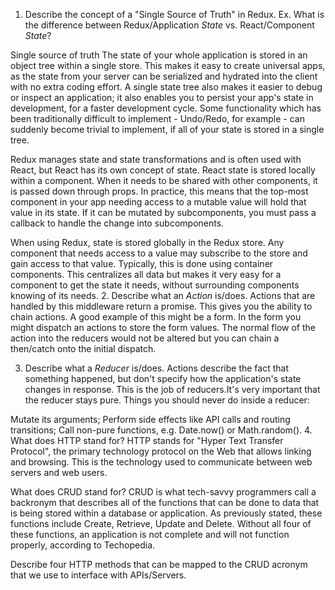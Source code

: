 1. Describe the concept of a "Single Source of Truth" in Redux. Ex. What is the difference between Redux/Application _State_ vs. React/Component _State_?

Single source of truth
The state of your whole application is stored in an object tree within a single store.  This makes it easy to create universal apps, as the state from your server can be serialized and hydrated into the client with no extra coding effort. A single state tree also makes it easier to debug or inspect an application; it also enables you to persist your app's state in development, for a faster development cycle. Some functionality which has been traditionally difficult to implement - Undo/Redo, for example - can suddenly become trivial to implement, if all of your state is stored in a single tree.

Redux manages state and state transformations and is often used with React, but React has its own concept of state.
React state is stored locally within a component. When it needs to be shared with other components, it is passed down through props. In practice, this means that the top-most component in your app needing access to a mutable value will hold that value in its state. If it can be mutated by subcomponents, you must pass a callback to handle the change into subcomponents.

When using Redux, state is stored globally in the Redux store. Any component that needs access to a value may subscribe to the store and gain access to that value. Typically, this is done using container components. This centralizes all data but makes it very easy for a component to get the state it needs, without surrounding components knowing of its needs.
2. Describe what an _Action_ is/does.
Actions that are handled by this middleware return a promise. This gives you the ability to chain actions. A good example of this might be a form. In the form you might dispatch an actions to store the form values. The normal flow of the action into the reducers would not be altered but you can chain a then/catch onto the initial dispatch.



3. Describe what a _Reducer_ is/does.
Actions describe the fact that something happened, but don't specify how the application's state changes in response. This is the job of reducers.It's very important that the reducer stays pure. Things you should never do inside a reducer:

Mutate its arguments;
Perform side effects like API calls and routing transitions;
Call non-pure functions, e.g. Date.now() or Math.random().
4. What does HTTP stand for? HTTP stands for "Hyper Text Transfer Protocol", the primary technology protocol on the Web that allows linking and browsing. This is the technology used to communicate between web servers and web users.

What does CRUD stand for? CRUD is what tech-savvy programmers call a backronym that describes all of the functions that can be done to data that is being stored within a database or application. As previously stated, these functions include Create, Retrieve, Update and Delete. Without all four of these functions, an application is not complete and will not function properly, according to Techopedia.

Describe four HTTP methods that can be mapped to the CRUD acronym that we use to interface with APIs/Servers.